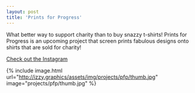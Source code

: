 ```yaml
---
layout: post
title: 'Prints for Progress'
---
```

What better way to support charity than to buy snazzy t-shirts! Prints for Progress is an upcoming project that screen prints fabulous designs onto shirts that are sold for charity!

[Check out the Instagram](https://www.instagram.com/printsforprogress/)

{% include image.html url="http://izzy.graphics/assets/img/projects/pfp/thumb.jpg" image="projects/pfp/thumb.jpg" %}
